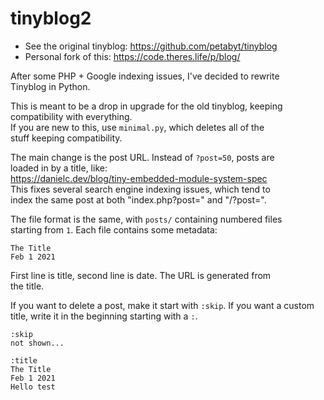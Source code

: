 # tinyblog2
- See the original tinyblog: https://github.com/petabyt/tinyblog
- Personal fork of this: https://code.theres.life/p/blog/

After some PHP + Google indexing issues, I've decided to rewrite  
Tinyblog in Python.

This is meant to be a drop in upgrade for the old tinyblog, keeping  
compatibility with everything.  
If you are new to this, use `minimal.py`, which deletes all of the  
stuff keeping compatibility.  

The main change is the post URL. Instead of `?post=50`, posts are  
loaded in by a title, like:  
https://danielc.dev/blog/tiny-embedded-module-system-spec  
This fixes several search engine indexing issues, which tend to  
index the same post at both "index.php?post=" and "/?post=".  

The file format is the same, with `posts/` containing numbered files  
starting from `1`. Each file contains some metadata:
```
The Title
Feb 1 2021
```
First line is title, second line is date. The URL is generated from  
the title.

If you want to delete a post, make it start with `:skip`.
If you want a custom title, write it in the beginning starting with a `:`.  

```
:skip
not shown...
```

```
:title
The Title
Feb 1 2021
Hello test
```

